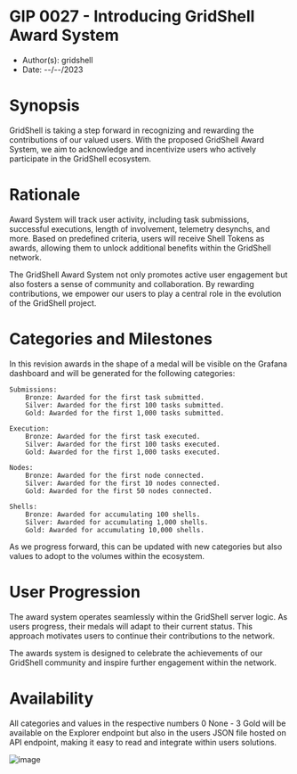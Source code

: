 # GIP 0027 - Introducing GridShell Award System

- Author(s): gridshell
- Date: --/--/2023

# Synopsis
GridShell is taking a step forward in recognizing and rewarding the contributions of our valued users. With the proposed GridShell Award System, we aim to acknowledge and incentivize users who actively participate in the GridShell ecosystem.

# Rationale
Award System will track user activity, including task submissions, successful executions, length of involvement, telemetry desynchs, and more. 
Based on predefined criteria, users will receive Shell Tokens as awards, allowing them to unlock additional benefits within the GridShell network.

The GridShell Award System not only promotes active user engagement but also fosters a sense of community and collaboration. By rewarding contributions,
we empower our users to play a central role in the evolution of the GridShell project.

# Categories and Milestones

In this revision awards in the shape of a medal will be visible on the Grafana dashboard and will be generated for the following categories:

    Submissions:
        Bronze: Awarded for the first task submitted.
        Silver: Awarded for the first 100 tasks submitted.
        Gold: Awarded for the first 1,000 tasks submitted.

    Execution:
        Bronze: Awarded for the first task executed.
        Silver: Awarded for the first 100 tasks executed.
        Gold: Awarded for the first 1,000 tasks executed.

    Nodes:
        Bronze: Awarded for the first node connected.
        Silver: Awarded for the first 10 nodes connected.
        Gold: Awarded for the first 50 nodes connected. 

    Shells:
        Bronze: Awarded for accumulating 100 shells.
        Silver: Awarded for accumulating 1,000 shells.
        Gold: Awarded for accumulating 10,000 shells. 

As we progress forward, this can be updated with new categories but also values to adopt to the volumes within the ecosystem.

# User Progression

The award system operates seamlessly within the GridShell server logic. As users progress, their medals will adapt to their current status. This approach motivates users to continue their contributions to the network.

The awards system is designed to celebrate the achievements of our GridShell community and inspire further engagement within the network. 

# Availability

All categories and values in the respective numbers 0 None - 3 Gold will be available on the Explorer endpoint but also in the users JSON file hosted on API endpoint,
making it easy to read and integrate within users solutions.


![image](https://github.com/invpe/GridShell/assets/106522950/0f3c1a6d-519d-4d93-b824-5435c29a2201)
